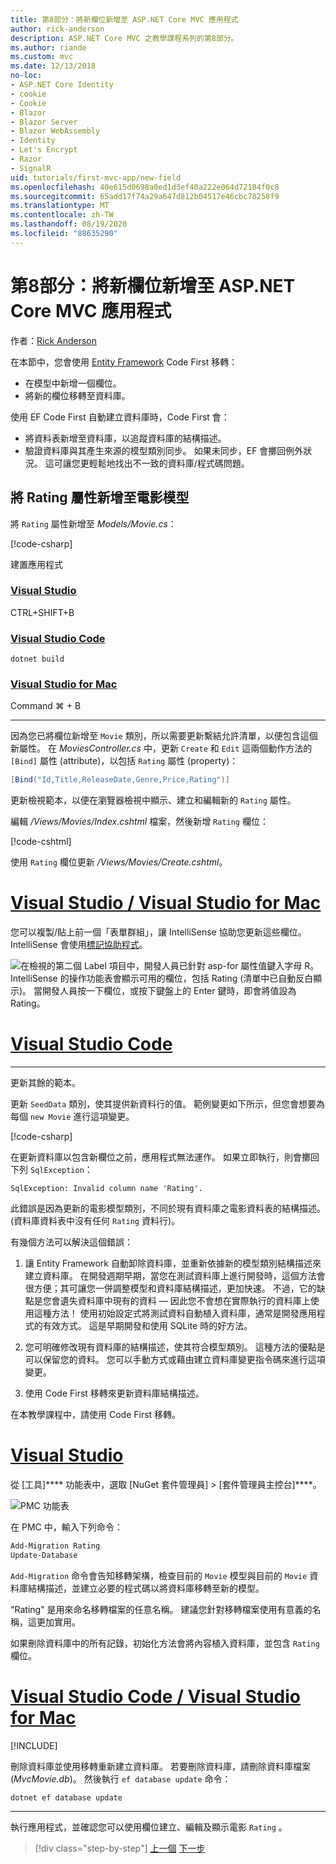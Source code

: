 ```yaml
---
title: 第8部分：將新欄位新增至 ASP.NET Core MVC 應用程式
author: rick-anderson
description: ASP.NET Core MVC 之教學課程系列的第8部分。
ms.author: riande
ms.custom: mvc
ms.date: 12/13/2018
no-loc:
- ASP.NET Core Identity
- cookie
- Cookie
- Blazor
- Blazor Server
- Blazor WebAssembly
- Identity
- Let's Encrypt
- Razor
- SignalR
uid: tutorials/first-mvc-app/new-field
ms.openlocfilehash: 40e615d0698a0ed1d3ef40a222e064d72184f0c8
ms.sourcegitcommit: 65add17f74a29a647d812b04517e46cbc78258f9
ms.translationtype: MT
ms.contentlocale: zh-TW
ms.lasthandoff: 08/19/2020
ms.locfileid: "88635290"
---
```

# <a name="part-8-add-a-new-field-to-an-aspnet-core-mvc-app"></a>第8部分：將新欄位新增至 ASP.NET Core MVC 應用程式

作者：[Rick Anderson](https://twitter.com/RickAndMSFT)

在本節中，您會使用 [Entity Framework](/ef/core/get-started/aspnetcore/new-db) Code First 移轉：

* 在模型中新增一個欄位。
* 將新的欄位移轉至資料庫。

使用 EF Code First 自動建立資料庫時，Code First 會：

* 將資料表新增至資料庫，以追蹤資料庫的結構描述。
* 驗證資料庫與其產生來源的模型類別同步。 如果未同步，EF 會擲回例外狀況。 這可讓您更輕鬆地找出不一致的資料庫/程式碼問題。

## <a name="add-a-rating-property-to-the-movie-model"></a>將 Rating 屬性新增至電影模型

將 `Rating` 屬性新增至 *Models/Movie.cs*：

[!code-csharp[](~/tutorials/first-mvc-app/start-mvc/sample/MvcMovie22/Models/MovieDateRating.cs?highlight=13&name=snippet)]

建置應用程式

### <a name="visual-studio"></a>[Visual Studio](#tab/visual-studio)

 CTRL+SHIFT+B

### <a name="visual-studio-code"></a>[Visual Studio Code](#tab/visual-studio-code)

```dotnetcli
dotnet build
```

### <a name="visual-studio-for-mac"></a>[Visual Studio for Mac](#tab/visual-studio-mac)

Command ⌘ + B

------

因為您已將欄位新增至 `Movie` 類別，所以需要更新繫結允許清單，以便包含這個新屬性。 在 *MoviesController.cs* 中，更新 `Create` 和 `Edit` 這兩個動作方法的 `[Bind]` 屬性 (attribute)，以包括 `Rating` 屬性 (property)：

```csharp
[Bind("Id,Title,ReleaseDate,Genre,Price,Rating")]
   ```

更新檢視範本，以便在瀏覽器檢視中顯示、建立和編輯新的 `Rating` 屬性。

編輯 */Views/Movies/Index.cshtml* 檔案，然後新增 `Rating` 欄位：

[!code-cshtml[](~/tutorials/first-mvc-app/start-mvc/sample/MvcMovie22/Views/Movies/IndexGenreRating.cshtml?highlight=16,38&range=24-64)]

使用 `Rating` 欄位更新 */Views/Movies/Create.cshtml*。

# <a name="visual-studio--visual-studio-for-mac"></a>[Visual Studio / Visual Studio for Mac](#tab/visual-studio+visual-studio-mac)

您可以複製/貼上前一個「表單群組」，讓 IntelliSense 協助您更新這些欄位。 IntelliSense 會使用[標記協助程式](xref:mvc/views/tag-helpers/intro)。

![在檢視的第二個 Label 項目中，開發人員已針對 asp-for 屬性值鍵入字母 R。 IntelliSense 的操作功能表會顯示可用的欄位，包括 Rating (清單中已自動反白顯示)。 當開發人員按一下欄位，或按下鍵盤上的 Enter 鍵時，即會將值設為 Rating。](new-field/_static/cr.png)

# <a name="visual-studio-code"></a>[Visual Studio Code](#tab/visual-studio-code)

<!-- This tab intentionally left blank. -->

---

更新其餘的範本。

更新 `SeedData` 類別，使其提供新資料行的值。 範例變更如下所示，但您會想要為每個 `new Movie` 進行這項變更。

[!code-csharp[](start-mvc/sample/MvcMovie/Models/SeedDataRating.cs?name=snippet1&highlight=6)]

在更新資料庫以包含新欄位之前，應用程式無法運作。 如果立即執行，則會擲回下列 `SqlException`：

`SqlException: Invalid column name 'Rating'.`

此錯誤是因為更新的電影模型類別，不同於現有資料庫之電影資料表的結構描述。 (資料庫資料表中沒有任何 `Rating` 資料行)。

有幾個方法可以解決這個錯誤：

1. 讓 Entity Framework 自動卸除資料庫，並重新依據新的模型類別結構描述來建立資料庫。 在開發週期早期，當您在測試資料庫上進行開發時，這個方法會很方便；其可讓您一併調整模型和資料庫結構描述，更加快速。 不過，它的缺點是您會遺失資料庫中現有的資料 — 因此您不會想在實際執行的資料庫上使用這種方法！ 使用初始設定式將測試資料自動植入資料庫，通常是開發應用程式的有效方式。 這是早期開發和使用 SQLite 時的好方法。

2. 您可明確修改現有資料庫的結構描述，使其符合模型類別。 這種方法的優點是可以保留您的資料。 您可以手動方式或藉由建立資料庫變更指令碼來進行這項變更。

3. 使用 Code First 移轉來更新資料庫結構描述。

在本教學課程中，請使用 Code First 移轉。

# <a name="visual-studio"></a>[Visual Studio](#tab/visual-studio)

 從 [工具]**** 功能表中，選取 [NuGet 套件管理員] > [套件管理員主控台]****。

  ![PMC 功能表](adding-model/_static/pmc.png)

在 PMC 中，輸入下列命令：

```powershell
Add-Migration Rating
Update-Database
```

`Add-Migration` 命令會告知移轉架構，檢查目前的 `Movie` 模型與目前的 `Movie` 資料庫結構描述，並建立必要的程式碼以將資料庫移轉至新的模型。

"Rating" 是用來命名移轉檔案的任意名稱。 建議您針對移轉檔案使用有意義的名稱，這更加實用。

如果刪除資料庫中的所有記錄，初始化方法會將內容植入資料庫，並包含 `Rating` 欄位。

# <a name="visual-studio-code--visual-studio-for-mac"></a>[Visual Studio Code / Visual Studio for Mac](#tab/visual-studio-code+visual-studio-mac)

[!INCLUDE[](~/includes/RP-mvc-shared/sqlite-warn.md)]

刪除資料庫並使用移轉重新建立資料庫。 若要刪除資料庫，請刪除資料庫檔案 (*MvcMovie.db*)。 然後執行 `ef database update` 命令：

```dotnetcli
dotnet ef database update
```

---
<!-- End of VS tabs -->

執行應用程式，並確認您可以使用欄位建立、編輯及顯示電影 `Rating` 。

> [!div class="step-by-step"]
> [上一個](search.md) 
> [下一步](validation.md)
